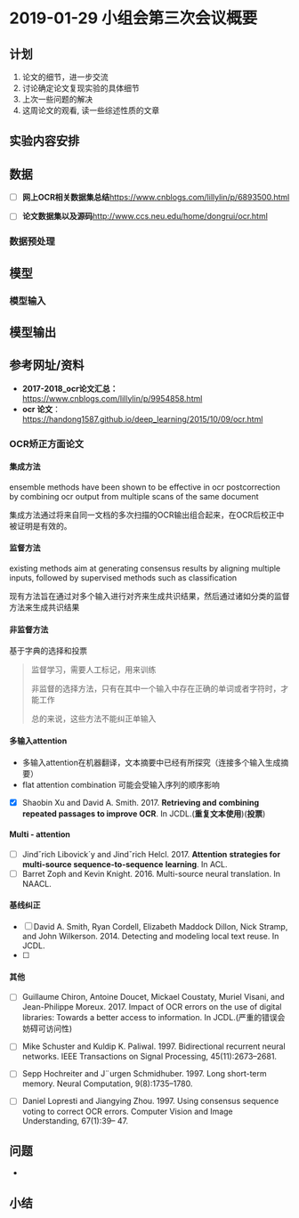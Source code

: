 # 2019-01-29 小组会第三次会议概要

## 计划

1. 论文的细节，进一步交流
2. 讨论确定论文复现实验的具体细节
3. 上次一些问题的解决
4. 这周论文的观看, 读一些综述性质的文章



## 实验内容安排





## 数据

- [ ] **网上OCR相关数据集总结**<https://www.cnblogs.com/lillylin/p/6893500.html>
- [ ] **论文数据集以及源码**<http://www.ccs.neu.edu/home/dongrui/ocr.html>



### 数据预处理





## 模型

### 模型输入





## 模型输出



## 参考网址/资料

- **2017-2018_ocr论文汇总：**<https://www.cnblogs.com/lillylin/p/9954858.html>
- **ocr 论文**：<https://handong1587.github.io/deep_learning/2015/10/09/ocr.html>

### OCR矫正方面论文

#### **集成方法**

ensemble methods have been shown to be effective in ocr postcorrection by combining ocr output from multiple scans of the same document

集成方法通过将来自同一文档的多次扫描的OCR输出组合起来，在OCR后校正中被证明是有效的。

#### 监督方法

existing methods aim at generating consensus results by aligning multiple inputs, followed by supervised methods such as classification

现有方法旨在通过对多个输入进行对齐来生成共识结果，然后通过诸如分类的监督方法来生成共识结果

#### 非监督方法

基于字典的选择和投票

> 监督学习，需要人工标记，用来训练
>
> 非监督的选择方法，只有在其中一个输入中存在正确的单词或者字符时，才能工作
>
> 总的来说，这些方法不能纠正单输入

#### **多输入attention**

- 多输入attention在机器翻译，文本摘要中已经有所探究（连接多个输入生成摘要）
- flat attention combination 可能会受输入序列的顺序影响

- [x] Shaobin Xu and David A. Smith. 2017. **Retrieving and** 
  **combining repeated passages to improve OCR**. In
  JCDL.(**重复文本使用**)(**投票**)

#### Multi - attention

- [ ] Jindˇrich Libovick´y and Jindˇrich Helcl. 2017. **Attention**
  **strategies for multi-source sequence-to-sequence**
  **learning**. In ACL.
- [ ] Barret Zoph and Kevin Knight. 2016. Multi-source
  neural translation. In NAACL.

#### 基线纠正

- [ ] David A. Smith, Ryan Cordell, Elizabeth Maddock
  Dillon, Nick Stramp, and John Wilkerson. 2014.
  Detecting and modeling local text reuse. In JCDL.
- [ ] 

#### 其他

- [ ] Guillaume Chiron, Antoine Doucet, Mickael Coustaty,
  Muriel Visani, and Jean-Philippe Moreux. 2017.
  Impact of OCR errors on the use of digital libraries:
  Towards a better access to information. In JCDL.(严重的错误会妨碍可访问性)
- [ ] Mike Schuster and Kuldip K. Paliwal. 1997. Bidirectional
  recurrent neural networks. IEEE Transactions
  on Signal Processing, 45(11):2673–2681.
- [ ] Sepp Hochreiter and J¨urgen Schmidhuber. 1997.
  Long short-term memory. Neural Computation,
  9(8):1735–1780.
- [ ] Daniel Lopresti and Jiangying Zhou. 1997. Using consensus
  sequence voting to correct OCR errors. Computer
  Vision and Image Understanding, 67(1):39–
  47.


## 问题

- 

## 小结







